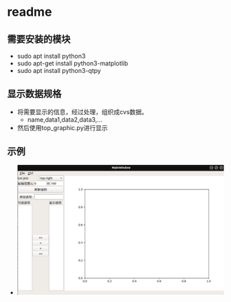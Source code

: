 # readme

## 需要安装的模块

* sudo apt install python3
* sudo apt-get install python3-matplotlib
* sudo apt install python3-qtpy

## 显示数据规格

* 将需要显示的信息，经过处理，组织成cvs数据。
  * name,data1,data2,data3,...
* 然后使用top_graphic.py进行显示

## 示例

* ![运行界面](image/2019-11-11-18-08-04.png)
